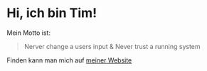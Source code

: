 # Hi, ich bin Tim!

Mein Motto ist:
> Nerver change a users input &
> Never trust a running system

Finden kann man mich auf [meiner Website](https://timmorgner.de "Tim Morgner")

<!-- Na, da will es jemand aber genau wissen... -->
